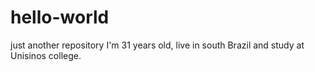 # hello-world
just another repository
I'm 31 years old, live in south Brazil and study at Unisinos college.
